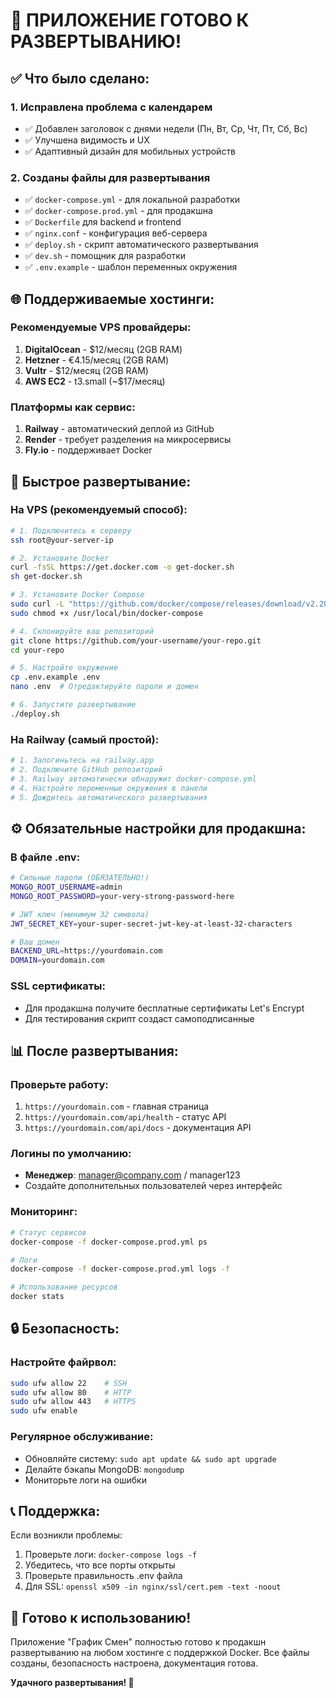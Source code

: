 # 🚀 ПРИЛОЖЕНИЕ ГОТОВО К РАЗВЕРТЫВАНИЮ!

## ✅ Что было сделано:

### 1. Исправлена проблема с календарем
- ✅ Добавлен заголовок с днями недели (Пн, Вт, Ср, Чт, Пт, Сб, Вс)
- ✅ Улучшена видимость и UX
- ✅ Адаптивный дизайн для мобильных устройств

### 2. Созданы файлы для развертывания
- ✅ `docker-compose.yml` - для локальной разработки
- ✅ `docker-compose.prod.yml` - для продакшна
- ✅ `Dockerfile` для backend и frontend
- ✅ `nginx.conf` - конфигурация веб-сервера
- ✅ `deploy.sh` - скрипт автоматического развертывания
- ✅ `dev.sh` - помощник для разработки
- ✅ `.env.example` - шаблон переменных окружения

## 🌐 Поддерживаемые хостинги:

### Рекомендуемые VPS провайдеры:
1. **DigitalOcean** - $12/месяц (2GB RAM)
2. **Hetzner** - €4.15/месяц (2GB RAM) 
3. **Vultr** - $12/месяц (2GB RAM)
4. **AWS EC2** - t3.small (~$17/месяц)

### Платформы как сервис:
1. **Railway** - автоматический деплой из GitHub
2. **Render** - требует разделения на микросервисы
3. **Fly.io** - поддерживает Docker

## 🚀 Быстрое развертывание:

### На VPS (рекомендуемый способ):
```bash
# 1. Подключитесь к серверу
ssh root@your-server-ip

# 2. Установите Docker
curl -fsSL https://get.docker.com -o get-docker.sh
sh get-docker.sh

# 3. Установите Docker Compose
sudo curl -L "https://github.com/docker/compose/releases/download/v2.20.0/docker-compose-$(uname -s)-$(uname -m)" -o /usr/local/bin/docker-compose
sudo chmod +x /usr/local/bin/docker-compose

# 4. Склонируйте ваш репозиторий
git clone https://github.com/your-username/your-repo.git
cd your-repo

# 5. Настройте окружение
cp .env.example .env
nano .env  # Отредактируйте пароли и домен

# 6. Запустите развертывание
./deploy.sh
```

### На Railway (самый простой):
```bash
# 1. Залогиньтесь на railway.app
# 2. Подключите GitHub репозиторий
# 3. Railway автоматически обнаружит docker-compose.yml
# 4. Настройте переменные окружения в панели
# 5. Дождитесь автоматического развертывания
```

## ⚙️ Обязательные настройки для продакшна:

### В файле .env:
```bash
# Сильные пароли (ОБЯЗАТЕЛЬНО!)
MONGO_ROOT_USERNAME=admin
MONGO_ROOT_PASSWORD=your-very-strong-password-here

# JWT ключ (минимум 32 символа)
JWT_SECRET_KEY=your-super-secret-jwt-key-at-least-32-characters

# Ваш домен
BACKEND_URL=https://yourdomain.com
DOMAIN=yourdomain.com
```

### SSL сертификаты:
- Для продакшна получите бесплатные сертификаты Let's Encrypt
- Для тестирования скрипт создаст самоподписанные

## 📊 После развертывания:

### Проверьте работу:
1. `https://yourdomain.com` - главная страница
2. `https://yourdomain.com/api/health` - статус API
3. `https://yourdomain.com/api/docs` - документация API

### Логины по умолчанию:
- **Менеджер**: manager@company.com / manager123
- Создайте дополнительных пользователей через интерфейс

### Мониторинг:
```bash
# Статус сервисов
docker-compose -f docker-compose.prod.yml ps

# Логи
docker-compose -f docker-compose.prod.yml logs -f

# Использование ресурсов
docker stats
```

## 🔒 Безопасность:

### Настройте файрвол:
```bash
sudo ufw allow 22    # SSH
sudo ufw allow 80    # HTTP
sudo ufw allow 443   # HTTPS
sudo ufw enable
```

### Регулярное обслуживание:
- Обновляйте систему: `sudo apt update && sudo apt upgrade`
- Делайте бэкапы MongoDB: `mongodump`
- Мониторьте логи на ошибки

## 📞 Поддержка:

Если возникли проблемы:
1. Проверьте логи: `docker-compose logs -f`
2. Убедитесь, что все порты открыты
3. Проверьте правильность .env файла
4. Для SSL: `openssl x509 -in nginx/ssl/cert.pem -text -noout`

## 🎯 Готово к использованию!

Приложение "График Смен" полностью готово к продакшн развертыванию на любом хостинге с поддержкой Docker. Все файлы созданы, безопасность настроена, документация готова.

**Удачного развертывания! 🚀**